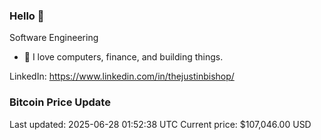 ### Hello 🤙  

Software Engineering

- 🔭 I love computers, finance, and building things.
  
LinkedIn: https://www.linkedin.com/in/thejustinbishop/  












































































































































































































































































































































































































































































































































































































































































































































































### Bitcoin Price Update
Last updated: 2025-06-28 01:52:38 UTC
Current price: $107,046.00 USD

